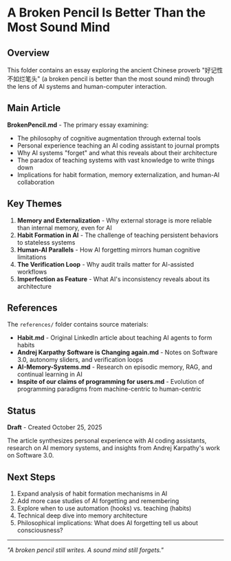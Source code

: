 # A Broken Pencil Is Better Than the Most Sound Mind

## Overview

This folder contains an essay exploring the ancient Chinese proverb "好记性不如烂笔头" (a broken pencil is better than the most sound mind) through the lens of AI systems and human-computer interaction.

## Main Article

**BrokenPencil.md** - The primary essay examining:
- The philosophy of cognitive augmentation through external tools
- Personal experience teaching an AI coding assistant to journal prompts
- Why AI systems "forget" and what this reveals about their architecture
- The paradox of teaching systems with vast knowledge to write things down
- Implications for habit formation, memory externalization, and human-AI collaboration

## Key Themes

1. **Memory and Externalization** - Why external storage is more reliable than internal memory, even for AI
2. **Habit Formation in AI** - The challenge of teaching persistent behaviors to stateless systems
3. **Human-AI Parallels** - How AI forgetting mirrors human cognitive limitations
4. **The Verification Loop** - Why audit trails matter for AI-assisted workflows
5. **Imperfection as Feature** - What AI's inconsistency reveals about its architecture

## References

The `references/` folder contains source materials:

- **Habit.md** - Original LinkedIn article about teaching AI agents to form habits
- **Andrej Karpathy Software is Changing again.md** - Notes on Software 3.0, autonomy sliders, and verification loops
- **AI-Memory-Systems.md** - Research on episodic memory, RAG, and continual learning in AI
- **Inspite of our claims of programming for users.md** - Evolution of programming paradigms from machine-centric to human-centric

## Status

**Draft** - Created October 25, 2025

The article synthesizes personal experience with AI coding assistants, research on AI memory systems, and insights from Andrej Karpathy's work on Software 3.0.

## Next Steps

1. Expand analysis of habit formation mechanisms in AI
2. Add more case studies of AI forgetting and remembering
3. Explore when to use automation (hooks) vs. teaching (habits)
4. Technical deep dive into memory architecture
5. Philosophical implications: What does AI forgetting tell us about consciousness?

---

*"A broken pencil still writes. A sound mind still forgets."*
